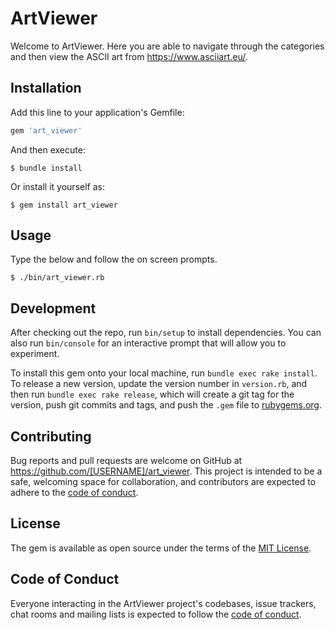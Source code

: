 # ArtViewer

Welcome to ArtViewer. Here you are able to navigate through the categories and then view the ASCII art from https://www.asciiart.eu/.

## Installation

Add this line to your application's Gemfile:

```ruby
gem 'art_viewer'
```

And then execute:

    $ bundle install

Or install it yourself as:

    $ gem install art_viewer

## Usage

Type the below and follow the on screen prompts.

    $ ./bin/art_viewer.rb

## Development

After checking out the repo, run `bin/setup` to install dependencies. You can also run `bin/console` for an interactive prompt that will allow you to experiment.

To install this gem onto your local machine, run `bundle exec rake install`. To release a new version, update the version number in `version.rb`, and then run `bundle exec rake release`, which will create a git tag for the version, push git commits and tags, and push the `.gem` file to [rubygems.org](https://rubygems.org).

## Contributing

Bug reports and pull requests are welcome on GitHub at https://github.com/[USERNAME]/art_viewer. This project is intended to be a safe, welcoming space for collaboration, and contributors are expected to adhere to the [code of conduct](https://github.com/[USERNAME]/art_viewer/blob/master/CODE_OF_CONDUCT.md).


## License

The gem is available as open source under the terms of the [MIT License](https://opensource.org/licenses/MIT).

## Code of Conduct

Everyone interacting in the ArtViewer project's codebases, issue trackers, chat rooms and mailing lists is expected to follow the [code of conduct](https://github.com/[USERNAME]/art_viewer/blob/master/CODE_OF_CONDUCT.md).
